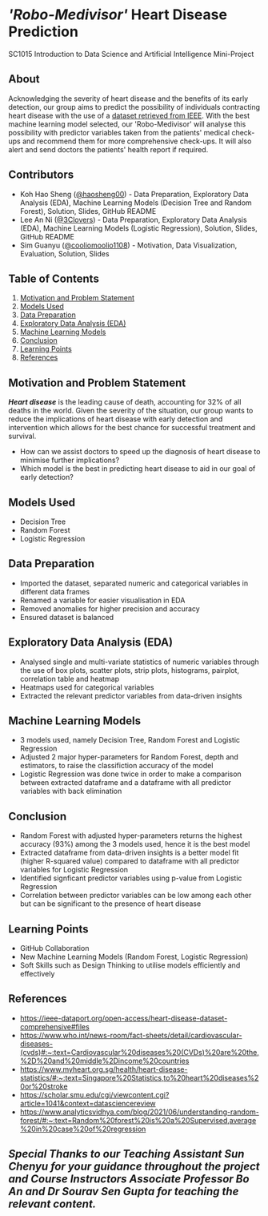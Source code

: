 # _'Robo-Medivisor'_ Heart Disease Prediction
SC1015 Introduction to Data Science and Artificial Intelligence Mini-Project

## About
Acknowledging the severity of heart disease and the benefits of its early detection, our group aims to predict the possibility of individuals contracting heart disease with the use of a [dataset retrieved from IEEE](https://ieee-dataport.org/open-access/heart-disease-dataset-comprehensive#files). With the best machine learning model selected, our 'Robo-Medivisor' will analyse this possibility with predictor variables taken from the patients' medical check-ups and recommend them for more comprehensive check-ups. It will also alert and send doctors the patients' health report if required.

## Contributors
- Koh Hao Sheng ([@haosheng00](https://github.com/haosheng00)) - Data Preparation, Exploratory Data Analysis (EDA), Machine Learning Models (Decision Tree and Random Forest), Solution, Slides, GitHub README
- Lee An Ni ([@3Clovers](https://github.com/3Clovers)) - Data Preparation, Exploratory Data Analysis (EDA), Machine Learning Models (Logistic Regression), Solution, Slides, GitHub README
- Sim Guanyu ([@cooliomoolio1108](https://github.com/cooliomoolio1108)) - Motivation, Data Visualization, Evaluation, Solution, Slides

## Table of Contents
1. [Motivation and Problem Statement](https://github.com/haosheng00/SC1015-Mini-Project#motivation-and-problem-statement)
2. [Models Used](https://github.com/haosheng00/SC1015-Mini-Project#models-used)
3. [Data Preparation](https://github.com/haosheng00/SC1015-Mini-Project#data-preparation)
4. [Exploratory Data Analysis (EDA)](https://github.com/haosheng00/SC1015-Mini-Project#exploratory-data-analysis-eda)
5. [Machine Learning Models](https://github.com/haosheng00/SC1015-Mini-Project#machine-learning-models)
6. [Conclusion](https://github.com/haosheng00/SC1015-Mini-Project#conclusion)
7. [Learning Points](https://github.com/haosheng00/SC1015-Mini-Project#learning-points)
8. [References](https://github.com/haosheng00/SC1015-Mini-Project#references)

## Motivation and Problem Statement
**_Heart disease_** is the leading cause of death, accounting for 32% of all deaths in the world. Given the severity of the situation, our group wants to reduce the implications of heart disease with early detection and intervention which allows for the best chance for successful treatment and survival.
- How can we assist doctors to speed up the diagnosis of heart disease to minimise further implications? 
- Which model is the best in predicting heart disease to aid in our goal of early detection?

## Models Used
- Decision Tree
- Random Forest
- Logistic Regression

## Data Preparation
- Imported the dataset, separated numeric and categorical variables in different data frames
- Renamed a variable for easier visualisation in EDA
- Removed anomalies for higher precision and accuracy
- Ensured dataset is balanced

## Exploratory Data Analysis (EDA)
- Analysed single and multi-variate statistics of numeric variables through the use of box plots, scatter plots, strip plots, histograms, pairplot, correlation table and heatmap
- Heatmaps used for categorical variables
- Extracted the relevant predictor variables from data-driven insights

## Machine Learning Models
- 3 models used, namely Decision Tree, Random Forest and Logistic Regression
- Adjusted 2 major hyper-parameters for Random Forest, depth and estimators, to raise the classifiction accuracy of the model
- Logistic Regression was done twice in order to make a comparison between extracted dataframe and a dataframe with all predictor variables with back elimination

## Conclusion
- Random Forest with adjusted hyper-parameters returns the highest accuracy (93%) among the 3 models used, hence it is the best model
- Extracted dataframe from data-driven insights is a better model fit (higher R-squared value) compared to dataframe with all predictor variables for Logistic Regression
- Identified signficant predictor variables using p-value from Logistic Regression
- Correlation between predictor variables can be low among each other but can be significant to the presence of heart disease

## Learning Points
- GitHub Collaboration
- New Machine Learning Models (Random Forest, Logistic Regression)
- Soft Skills such as Design Thinking to utilise models efficiently and effectively

## References
- https://ieee-dataport.org/open-access/heart-disease-dataset-comprehensive#files
- https://www.who.int/news-room/fact-sheets/detail/cardiovascular-diseases-(cvds)#:~:text=Cardiovascular%20diseases%20(CVDs)%20are%20the,%2D%20and%20middle%2Dincome%20countries
- https://www.myheart.org.sg/health/heart-disease-statistics/#:~:text=Singapore%20Statistics,to%20heart%20diseases%20or%20stroke
- https://scholar.smu.edu/cgi/viewcontent.cgi?article=1041&context=datasciencereview
- https://www.analyticsvidhya.com/blog/2021/06/understanding-random-forest/#:~:text=Random%20forest%20is%20a%20Supervised,average%20in%20case%20of%20regression


## *Special Thanks to our Teaching Assistant Sun Chenyu for your guidance throughout the project and Course Instructors Associate Professor Bo An and Dr Sourav Sen Gupta for teaching the relevant content.*
